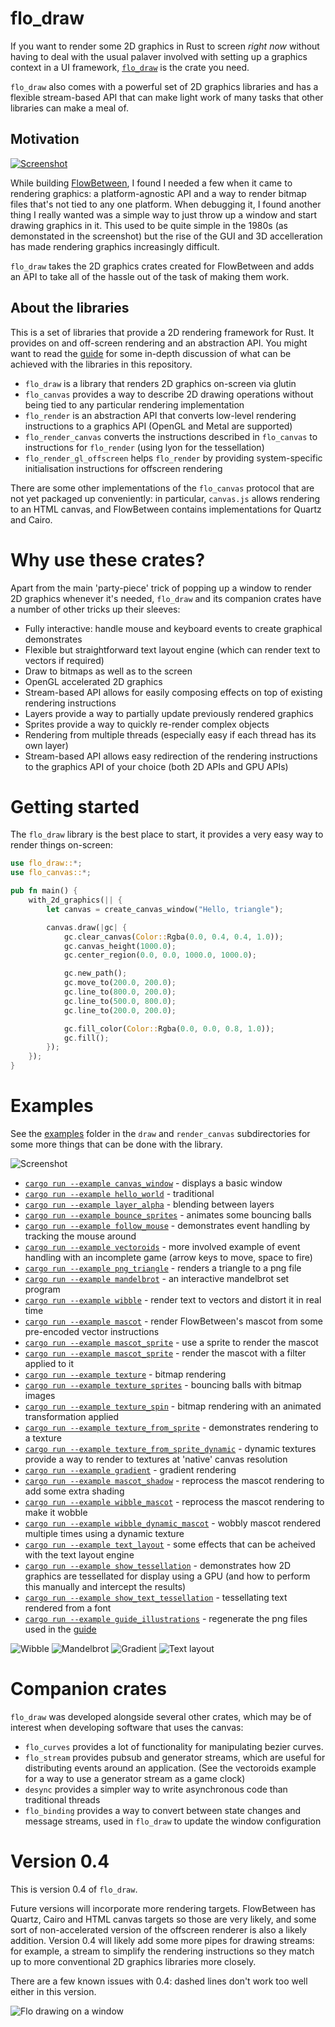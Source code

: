# flo_draw

If you want to render some 2D graphics in Rust to screen *right now* without having to deal with the usual palaver involved with setting up 
a graphics context in a UI framework, [`flo_draw`](https://crates.io/crates/flo_draw) is the crate you need.

`flo_draw` also comes with a powerful set of 2D graphics libraries and has a flexible stream-based API that can make light work of many
tasks that other libraries can make a meal of.

## Motivation

[![Screenshot](./draw/images/beeb.png)](https://bbcmic.ro/#%7B%22v%22%3A1%2C%22program%22%3A%22MODE%200%5CnMOVE%20128%2C%20128%5CnMOVE%201280-128%2C%20128%5CnPLOT%2085%2C%201280%2F2%2C%201024-128%5CnA%24%20%3D%20GET%24%22%7D)

While building [FlowBetween](https://github.com/logicalshift/FlowBetween/), I found I needed a few when it came to rendering graphics:
a platform-agnostic API and a way to render bitmap files that's not tied to any one platform. When debugging it, I found another thing
I really wanted was a simple way to just throw up a window and start drawing graphics in it. This used to be quite simple in the 1980s
(as demonstated in the screenshot) but the rise of the GUI and 3D accelleration has made rendering graphics increasingly difficult.

`flo_draw` takes the 2D graphics crates created for FlowBetween and adds an API to take all of the hassle out of the task of making
them work.

## About the libraries

This is a set of libraries that provide a 2D rendering framework for Rust. It provides on and off-screen rendering and
an abstraction API. You might want to read the [guide](draw/GUIDE.md) for some in-depth discussion of what can be achieved
with the libraries in this repository.

* `flo_draw` is a library that renders 2D graphics on-screen via glutin
* `flo_canvas` provides a way to describe 2D drawing operations without being tied to any particular rendering implementation
* `flo_render` is an abstraction API that converts low-level rendering instructions to a graphics API (OpenGL and Metal are supported)
* `flo_render_canvas` converts the instructions described in `flo_canvas` to instructions for `flo_render` (using lyon for the tessellation)
* `flo_render_gl_offscreen` helps `flo_render` by providing system-specific initialisation instructions for offscreen rendering

There are some other implementations of the `flo_canvas` protocol that are not yet packaged up conveniently: in particular,
`canvas.js` allows rendering to an HTML canvas, and FlowBetween contains implementations for Quartz and Cairo.

# Why use these crates?

Apart from the main 'party-piece' trick of popping up a window to render 2D graphics whenever it's needed, `flo_draw` and its companion
crates have a number of other tricks up their sleeves:

* Fully interactive: handle mouse and keyboard events to create graphical demonstrates
* Flexible but straightforward text layout engine (which can render text to vectors if required)
* Draw to bitmaps as well as to the screen
* OpenGL accelerated 2D graphics
* Stream-based API allows for easily composing effects on top of existing rendering instructions
* Layers provide a way to partially update previously rendered graphics
* Sprites provide a way to quickly re-render complex objects
* Rendering from multiple threads (especially easy if each thread has its own layer)
* Stream-based API allows easy redirection of the rendering instructions to the graphics API of your choice (both 2D APIs and GPU APIs)

# Getting started

The `flo_draw` library is the best place to start, it provides a very easy way to render things on-screen:

```Rust
use flo_draw::*;
use flo_canvas::*;

pub fn main() {
    with_2d_graphics(|| {
        let canvas = create_canvas_window("Hello, triangle");

        canvas.draw(|gc| {
            gc.clear_canvas(Color::Rgba(0.0, 0.4, 0.4, 1.0));
            gc.canvas_height(1000.0);
            gc.center_region(0.0, 0.0, 1000.0, 1000.0);

            gc.new_path();
            gc.move_to(200.0, 200.0);
            gc.line_to(800.0, 200.0);
            gc.line_to(500.0, 800.0);
            gc.line_to(200.0, 200.0);

            gc.fill_color(Color::Rgba(0.0, 0.0, 0.8, 1.0));
            gc.fill();
        });
    });
}
```

# Examples

See the [examples](./draw/examples/) folder in the `draw` and `render_canvas` subdirectories for some more things that can be done with the library.

![Screenshot](./images/bounce.png)

* [`cargo run --example canvas_window`](./draw/examples/canvas_window.rs) - displays a basic window
* [`cargo run --example hello_world`](./draw/examples/hello_world.rs) - traditional
* [`cargo run --example layer_alpha`](./draw/examples/layer_alpha.rs) - blending between layers
* [`cargo run --example bounce_sprites`](./draw/examples/bounce_sprites.rs) - animates some bouncing balls
* [`cargo run --example follow_mouse`](./draw/examples/follow_mouse.rs) - demonstrates event handling by tracking the mouse around
* [`cargo run --example vectoroids`](./draw/examples/vectoroids.rs) - more involved example of event handling with an incomplete game (arrow keys to move, space to fire)
* [`cargo run --example png_triangle`](./render_canvas/examples/png_triangle.rs) - renders a triangle to a png file
* [`cargo run --example mandelbrot`](./draw/examples/mandelbrot.rs) - an interactive mandelbrot set program
* [`cargo run --example wibble`](./draw/examples/wibble.rs) - render text to vectors and distort it in real time
* [`cargo run --example mascot`](./draw/examples/mascot.rs) - render FlowBetween's mascot from some pre-encoded vector instructions
* [`cargo run --example mascot_sprite`](./draw/examples/mascot_sprite.rs) - use a sprite to render the mascot
* [`cargo run --example mascot_sprite`](./draw/examples/mascot_filter.rs) - render the mascot with a filter applied to it
* [`cargo run --example texture`](./draw/examples/texture.rs) - bitmap rendering
* [`cargo run --example texture_sprites`](./draw/examples/texture_sprites.rs) - bouncing balls with bitmap images
* [`cargo run --example texture_spin`](./draw/examples/texture_spin.rs) - bitmap rendering with an animated transformation applied
* [`cargo run --example texture_from_sprite`](./draw/examples/texture_from_sprite.rs) - demonstrates rendering to a texture
* [`cargo run --example texture_from_sprite_dynamic`](./draw/examples/texture_from_sprite_dynamic.rs) - dynamic textures provide a way to render to textures at 'native' canvas resolution
* [`cargo run --example gradient`](./draw/examples/gradient.rs) - gradient rendering
* [`cargo run --example mascot_shadow`](./draw/examples/mascot_shadow.rs) - reprocess the mascot rendering to add some extra shading
* [`cargo run --example wibble_mascot`](./draw/examples/wibble_mascot.rs) - reprocess the mascot rendering to make it wobble
* [`cargo run --example wibble_dynamic_mascot`](./draw/examples/wibble_dynamic_mascot.rs) - wobbly mascot rendered multiple times using a dynamic texture
* [`cargo run --example text_layout`](./draw/examples/text_layout.rs) - some effects that can be acheived with the text layout engine
* [`cargo run --example show_tessellation`](./draw/examples/show_tessellation.rs) - demonstrates how 2D graphics are tessellated for display using a GPU (and how to perform this manually and intercept the results)
* [`cargo run --example show_text_tessellation`](./draw/examples/show_text_tessellation.rs) - tessellating text rendered from a font
* [`cargo run --example guide_illustrations`](./render_canvas/examples/guide_illustrations.rs) - regenerate the png files used in the [guide](./draw/GUIDE.md)

![Wibble](./images/wibble.png) ![Mandelbrot](./images/mandelbrot.png)
![Gradient](./images/gradient.png) ![Text layout](./images/textlayout.png)

# Companion crates

`flo_draw` was developed alongside several other crates, which may be of interest when developing software that uses the canvas:

* `flo_curves` provides a lot of functionality for manipulating bezier curves.
* `flo_stream` provides pubsub and generator streams, which are useful for distributing events around an application.
    (See the vectoroids example for a way to use a generator stream as a game clock)
* `desync` provides a simpler way to write asynchronous code than traditional threads
* `flo_binding` provides a way to convert between state changes and message streams, used in `flo_draw` to update the window configuration

# Version 0.4

This is version 0.4 of `flo_draw`.

Future versions will incorporate more rendering targets. FlowBetween has Quartz, Cairo and HTML canvas targets so those are very likely, and
some sort of non-accelerated version of the offscreen renderer is also a likely addition. Version 0.4 will likely add some more pipes for
drawing streams: for example, a stream to simplify the rendering instructions so they match up to more conventional 2D graphics libraries
more closely.

There are a few known issues with 0.4: dashed lines don't work too well either in this version.

![Flo drawing on a window](./images/flo_drawing_on_window_small.png)
